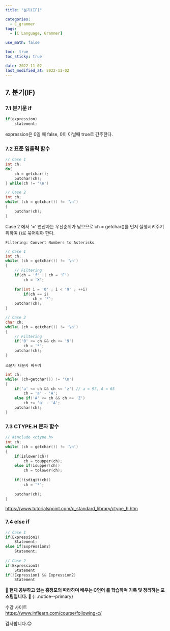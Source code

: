 ```yaml
---
title: "분기(IF)"

categories:
  - C_grammer
tags:
  - [C Language, Grammer]

use_math: false

toc:  true
toc_sticky: true

date: 2022-11-02
last_modified_at: 2022-11-02
---
```


## 7. 분기(IF)  

### 7.1 분기문 if  

```cpp
if(expression)
    statement;
```  

expression은 0일 때 false, 0이 아닐때 true로 간주한다.  

### 7.2 표준 입출력 함수  

```cpp
// Case 1
int ch;
do{
    ch = getchar();
    putchar(ch);
} while(ch != '\n')

// Case 2
int ch;
while( (ch = getchar()) != '\n')
{
    putchar(ch);
}
```  

Case 2 에서 '=' 연산자는 우선순위가 낮으므로 ch = getchar()를 먼저 실행시켜주기 위하여 ()로 묶어줘야 한다.  

`Filtering: Convert Numbers to Asterisks`  

```cpp
// Case 1
int ch;
while( (ch = getchar()) != '\n')
{
    // Filtering
    if(ch = 'f' || ch = 'F')
        ch = 'X';
        
    for(int i = '0' ; i < '9' ; ++i)
        if(ch == i)
            ch = '*';
    putchar(ch);
}

// Case 2
char ch;
while( (ch = getchar()) != '\n')
{
    // Filtering
    if('0' <= ch && ch <= '9')
        ch = '*';
    putchar(ch);
}
```

`소문자 대문자 바꾸기`  

```cpp
int ch;
while( (ch=getchar()) != '\n')
{
    if('a' <= ch && ch <= 'z') // a = 97, A = 65
        ch = 'a' - 'A';
    else if('A' <= ch && ch <= 'Z')
        ch += 'a' - 'A';
    putchar(ch);
}
```  

### 7.3 CTYPE.H 문자 함수  

```cpp
// #include <ctype.h>
int ch;
while( (ch = getchar()) != '\n')
{
    if(islower(ch))
        ch = toupper(ch);
    else if(isupper(ch))
        ch = tolower(ch);
        
    if(!isdigit(ch))
        ch = '*';
        
    putchar(ch);
}
```

<https://www.tutorialspoint.com/c_standard_library/ctype_h.htm>  

### 7.4 else if  

```cpp
// Case 1
if(Expression1)
    Statement;
else if(Expression2)
    Statement;
    
// Case 2
if(Expression1)
    Statement
if(!Expression1 && Expression2)
    Statement
```


**🐢 현재 공부하고 있는 홍정모의 따라하며 배우는 C언어 를 학습하며 기록 및 정리하는 포스팅입니다. 🐢**
{: .notice--primary}   

수강 사이트  
<https://www.inflearn.com/course/following-c/>

감사합니다.😊